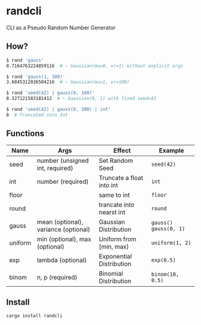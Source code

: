 # randcli

CLI as a Pseudo Random Number Generator

## How?

```bash
$ rand 'gauss'
0.7164763224859116  # ~ Gaussian(mu=0, vr=1) without explicit args

$ rand 'gauss(1, 100)'
3.6845312036504216  # ~ Gaussian(mu=1, vr=100)

$ rand 'seed(42) | gauss(0, 100)'
8.327121583181412  # ~ Gaussian(0, 1) with fixed seed=42

$ rand 'seed(42) | gauss(0, 100) | int'
8  # Truncated into Int
```

## Functions

| Name    | Args                                 | Effect                    | Example                 |
|---------|--------------------------------------|---------------------------|-------------------------|
| seed    | number (unsigned int, required)      | Set Random Seed           | `seed(42)`              |
| int     | number (required)                    | Truncate a float into int | `int`                   |
| floor   |                                      | same to int               | `floor`                 |
| round   |                                      | trancate into nearst int  | `round`                 |
| gauss   | mean (optional), variance (optional) | Gaussian Distribution     | `gauss()` `gauss(0, 1)` |
| uniform | min (optional), max (optional)       | Uniform from [min, max)   | `uniform(1, 2)`         |
| exp     | lambda (optional)                    | Exponential Distribution  | `exp(0.5)`              |
| binom   | n, p (required)                      | Binomial Distribution     | `binom(10, 0.5)`        |

## Install

```bash
cargo install randcli
```
